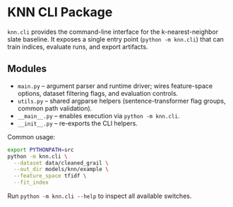 # KNN CLI Package

`knn.cli` provides the command-line interface for the k-nearest-neighbor slate
baseline. It exposes a single entry point (`python -m knn.cli`) that can train
indices, evaluate runs, and export artifacts.

## Modules

- `main.py` – argument parser and runtime driver; wires feature-space options,
  dataset filtering flags, and evaluation controls.
- `utils.py` – shared argparse helpers (sentence-transformer flag groups, common
  path validation).
- `__main__.py` – enables execution via `python -m knn.cli`.
- `__init__.py` – re-exports the CLI helpers.

Common usage:

```bash
export PYTHONPATH=src
python -m knn.cli \
  --dataset data/cleaned_grail \
  --out_dir models/knn/example \
  --feature_space tfidf \
  --fit_index
```

Run `python -m knn.cli --help` to inspect all available switches.

